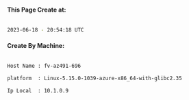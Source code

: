 
   
#### This Page Create at:

```bash

2023-06-18 - 20:54:18 UTC

```

#### Create By Machine:

```bash

Host Name : fv-az491-696

platform  : Linux-5.15.0-1039-azure-x86_64-with-glibc2.35

Ip Local  : 10.1.0.9

```

